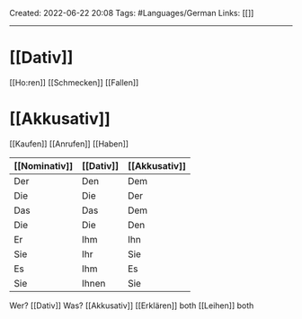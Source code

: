 Created: 2022-06-22 20:08
Tags: #Languages/German 
Links: [[]]
___
# [[Dativ]]
[[Ho:ren]]
[[Schmecken]]
[[Fallen]]

# [[Akkusativ]]
[[Kaufen]]
[[Anrufen]]
[[Haben]]

[[Nominativ]] | [[Dativ]] | [[Akkusativ]]
-----|-----|-----
Der | Den | Dem
Die | Die | Der
Das | Das | Dem
Die | Die | Den
Er | Ihm | Ihn
Sie | Ihr | Sie
Es | Ihm | Es
Sie | Ihnen | Sie

Wer? [[Dativ]]
Was? [[Akkusativ]]
[[Erklären]] both
[[Leihen]] both
